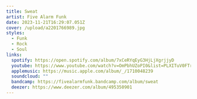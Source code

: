 ```yaml
---
title: Sweat
artist: Five Alarm Funk
date: 2023-11-21T16:29:07.051Z
cover: /upload/a2201766989.jpg
styles:
  - Funk
  - Rock
  - Soul
links:
  spotify: https://open.spotify.com/album/7xCeRYqEyG3HjLjXgrjjyD
  youtube: https://www.youtube.com/watch?v=OmPbhUZoPI0&list=PLXITuV0FTrlIjY_jrKNtodLvbvpLBwy9k
  applemusic: https://music.apple.com/album/_/1710048239
  soundcloud: ""
  bandcamp: https://fivealarmfunk.bandcamp.com/album/sweat
  deezer: https://www.deezer.com/album/495350901
---
```

